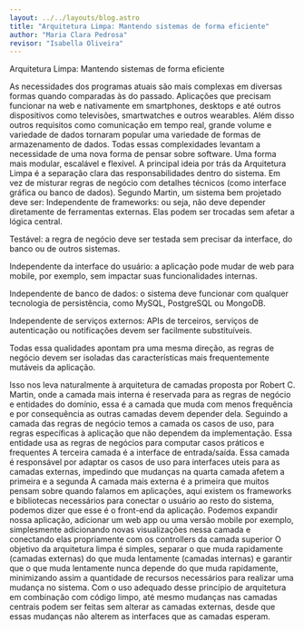 ```yaml
---
layout: ../../layouts/blog.astro
title: "Arquitetura Limpa: Mantendo sistemas de forma eficiente"
author: "Maria Clara Pedrosa"
revisor: "Isabella Oliveira"
---
```

Arquitetura Limpa: Mantendo sistemas de forma eficiente

As necessidades dos programas atuais são mais complexas em diversas formas quando comparadas às do passado. Aplicações que precisam funcionar na web e nativamente em smartphones, desktops e até outros dispositivos como televisões, smartwatches e outros wearables. Além disso outros requisitos como comunicação em tempo real, grande volume e variedade de dados tornaram popular uma variedade de formas de armazenamento de dados. Todas essas complexidades levantam a necessidade de uma nova forma de pensar sobre software. Uma forma mais modular, escalável e flexível.
A principal ideia por trás da Arquitetura Limpa é a separação clara das responsabilidades dentro do sistema. Em vez de misturar regras de negócio com detalhes técnicos (como interface gráfica ou banco de dados).
Segundo Martin, um sistema bem projetado deve ser:
Independente de frameworks: ou seja, não deve depender diretamente de ferramentas externas. Elas podem ser trocadas sem afetar a lógica central.

Testável: a regra de negócio deve ser testada sem precisar da interface, do banco ou de outros sistemas.

Independente da interface do usuário: a aplicação pode mudar de web para mobile, por exemplo, sem impactar suas funcionalidades internas.

Independente de banco de dados: o sistema deve funcionar com qualquer tecnologia de persistência, como MySQL, PostgreSQL ou MongoDB.

Independente de serviços externos: APIs de terceiros, serviços de autenticação ou notificações devem ser facilmente substituíveis.

Todas essa qualidades apontam pra uma mesma direção, as regras de negócio devem ser isoladas das características mais frequentemente mutáveis da aplicação.

Isso nos leva naturalmente à arquitetura de camadas proposta por Robert C. Martin, onde a camada mais interna é reservada para as regras de negócio e entidades do domínio, essa é a camada que muda com menos frequência e por consequência as outras camadas devem depender dela.
Seguindo a camada das regras de negócio temos a camada os casos de uso, para regras específicas à aplicação que não dependem da implementação. Essa entidade usa as regras de negócios para computar casos práticos e frequentes
A terceira camada é a interface de entrada/saída. Essa camada é responsável por adaptar os casos de uso para interfaces uteis para as camadas externas, impedindo que mudanças na quarta camada afetem a primeira e a segunda
A camada mais externa é a primeira que muitos pensam sobre quando falamos em aplicações, aqui existem os frameworks e bibliotecas necessários para conectar o usuário ao resto do sistema, podemos dizer que esse é o front-end da aplicação. Podemos expandir nossa aplicação, adicionar um web app ou uma versão mobile por exemplo, simplesmente adicionando novas visualizações nessa camada e conectando elas propriamente com os controllers da camada superior
O objetivo da arquitetura limpa é simples, separar o que muda rapidamente (camadas externas) do que muda lentamente (camadas internas) e garantir que o que muda lentamente nunca depende do que muda rapidamente, minimizando assim a quantidade de recursos necessários para realizar uma mudança no sistema. Com o uso adequado desse princípio de arquitetura em combinação com código limpo, até mesmo mudanças nas camadas centrais podem ser feitas sem alterar as camadas externas, desde que essas mudanças não alterem as interfaces que as camadas esperam.
